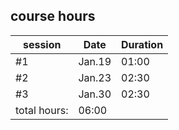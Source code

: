 ## course hours

session		|Date	        |Duration
----------------|---------------|-------------------------------------
  #1		|Jan.19		      |01:00
  #2		|Jan.23		      |02:30
  #3		|Jan.30		      |02:30
total hours:		|06:00
